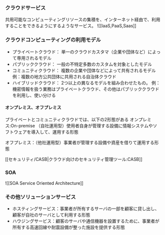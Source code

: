 ### クラウドサービス
共用可能なコンピューティングリソースの集積を、インターネット経由で、利用することをできるようにするようなサービス。
![[IaaS,PaaS,Saas]]

### クラウドコンピューティングの利用モデル
- プライベートクラウド：
  単一のクラウドカスタマ（企業や団体など）によって専用されるモデル
- パブリッククラウド：
  一般の不特定多数のカスタムを対象としたモデル
- コミュニティクラウド：
  複数の企業や団体などによって共有されるモデル
  例：複数の地方公共団体に共用される自治体クラウド
- ハイブリッドクラウド：
  2つ以上の異なるモデルを組み合わせたもの。
  例：機密情報を扱う業務はプライベートクラウド、その他はパブリッククラウドを利用し、使い分ける

#### オンプレミス、オフプレミス
プライベートとコミュニティクラウドでは、以下の2形態がある
オンプレミス:On-premise （自社運用型）使用者自身が管理する設備に情報システムやソフトウェアを導入して、運用する形態

オフプレミス：（他社運用型）事業者が管理する設備や資産を借りて運用する形態

[[セキュリティ/CASB|クラウド向けのセキュリティ管理ツール:CASB]]


### SOA
![[SOA Service Oriented Architecture]]

### その他ソリューションサービス
- ホスティングサービス：事業者が所有するサーバの一部を顧客に貸し出し、顧客が自社のサーバとして利用する形態
- ハウジングサービス：顧客のサーバや通信機器を設置するために、事業者が所有する高速回線や耐震設備が整った施設を提供する形態